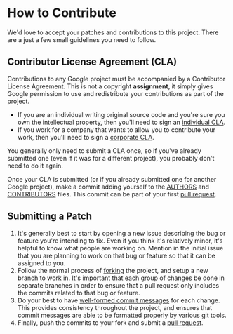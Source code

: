 # How to Contribute

We'd love to accept your patches and contributions to this project.
There are a just a few small guidelines you need to follow.

## Contributor License Agreement (CLA)

Contributions to any Google project must be accompanied by a Contributor
License Agreement. This is not a copyright **assignment**, it simply
gives Google permission to use and redistribute your contributions as
part of the project.

-   If you are an individual writing original source code and you're
    sure you own the intellectual property, then you'll need to sign an
    [individual
    CLA](https://developers.google.com/open-source/cla/individual).
-   If you work for a company that wants to allow you to contribute your
    work, then you'll need to sign a [corporate
    CLA](https://developers.google.com/open-source/cla/corporate).

You generally only need to submit a CLA once, so if you've already
submitted one (even if it was for a different project), you probably
don't need to do it again.

Once your CLA is submitted (or if you already submitted one for another Google
project), make a commit adding yourself to the
[AUTHORS](https://github.com/google/glog/blob/master/AUTHORS) and
[CONTRIBUTORS](https://github.com/google/glog/blob/master/CONTRIBUTORS) files.
This commit can be part of your first [pull
request](https://help.github.com/articles/creating-a-pull-request).

## Submitting a Patch

1.  It's generally best to start by opening a new issue describing the
    bug or feature you're intending to fix. Even if you think it's
    relatively minor, it's helpful to know what people are working on.
    Mention in the initial issue that you are planning to work on that
    bug or feature so that it can be assigned to you.
2.  Follow the normal process of
    [forking](https://help.github.com/articles/fork-a-repo) the project,
    and setup a new branch to work in. It's important that each group of
    changes be done in separate branches in order to ensure that a pull
    request only includes the commits related to that bug or feature.
3.  Do your best to have [well-formed commit
    messages](http://tbaggery.com/2008/04/19/a-note-about-git-commit-messages.html)
    for each change. This provides consistency throughout the project,
    and ensures that commit messages are able to be formatted properly
    by various git tools.
4.  Finally, push the commits to your fork and submit a [pull
    request](https://help.github.com/articles/creating-a-pull-request).
